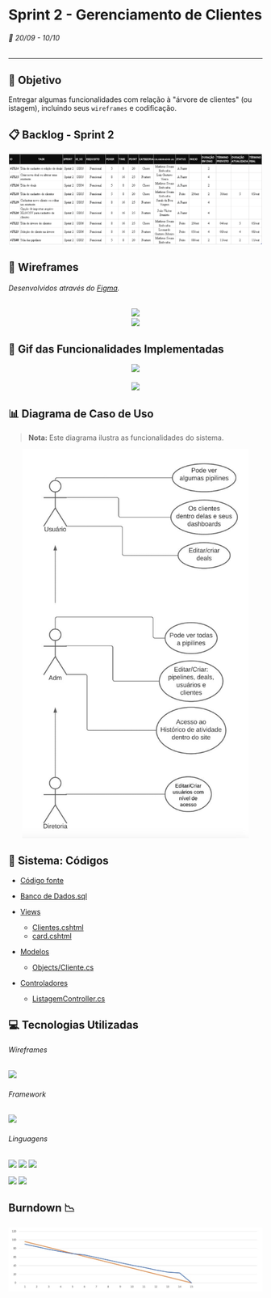 # Sprint 2 - Gerenciamento de Clientes
###### :calendar: 20/09 - 10/10
---

## :dart: Objetivo
Entregar algumas funcionalidades com relação à "árvore de clientes" (ou istagem), incluindo seus `wireframes` e codificação. 


## :clipboard: Backlog - Sprint 2
<p align="center">
  <img src="https://github.com/Leo0256/API-IoniCRM_IonicHealth/blob/Sprint_2/Card%20Sprint%202.png">
</p>


## :page_with_curl: Wireframes
###### Desenvolvidos através do [Figma](https://www.figma.com/file/6BJJym43ssfnVHOuOOVHJf/IoniCRM?node-id=0%3A1).
<p align="center">
    <img src="https://github.com/Leo0256/API-IoniCRM_IonicHealth/blob/Sprint_2/Wireframes/Listagem%20dos%20Clientes.pmg"><br>
    <img src="https://github.com/Leo0256/API-IoniCRM_IonicHealth/blob/Sprint_2/Wireframes/Visão%20do%20Cliente.png">
</p>

  
## :movie_camera: Gif das Funcionalidades Implementadas
<p align="center">
    <img src="https://github.com/Leo0256/API-IoniCRM_IonicHealth/blob/Sprint_2/Listagem%20(desktop).gif">
    <br><br>
    <img src="https://github.com/Leo0256/API-IoniCRM_IonicHealth/blob/Sprint_2/Listagem%20(mobile).gif">
</p>


## :bar_chart: Diagrama de Caso de Uso
> **Nota:** Este diagrama ilustra as funcionalidades do sistema.
<p align="center">
  <img src="https://github.com/Leo0256/API-IoniCRM_IonicHealth/blob/Sprint_2/Diagrama%20de%20Caso%20de%20Uso.jpeg" width="450" height="770">
</p>


## :scroll: Sistema: Códigos
- [Código fonte](https://github.com/Leo0256/API-IoniCRM_IonicHealth/tree/sistema)
- [Banco de Dados.sql](https://github.com/Leo0256/API-IoniCRM_IonicHealth/blob/Sprint_2/C%C3%B3digos/Banco%20de%20Dados.sql)

- [Views](https://github.com/Leo0256/API-IoniCRM_IonicHealth/tree/Sprint_2/C%C3%B3digos/Views)
  - [Clientes.cshtml](https://github.com/Leo0256/API-IoniCRM_IonicHealth/blob/Sprint_2/C%C3%B3digos/Views/Clientes.cshtml)
  - [card.cshtml](https://github.com/Leo0256/API-IoniCRM_IonicHealth/blob/Sprint_2/C%C3%B3digos/Views/card.cshtml)

- [Modelos](https://github.com/Leo0256/API-IoniCRM_IonicHealth/tree/Sprint_2/C%C3%B3digos/Models)
  - [Objects/Cliente.cs](https://github.com/Leo0256/API-IoniCRM_IonicHealth/blob/Sprint_2/C%C3%B3digos/Models/Objects/Cliente.cs)

- [Controladores](https://github.com/Leo0256/API-IoniCRM_IonicHealth/tree/Sprint_2/C%C3%B3digos/Controllers)
  - [ListagemController.cs](https://github.com/Leo0256/API-IoniCRM_IonicHealth/blob/Sprint_2/C%C3%B3digos/Controllers/ListagemController.cs)
  

## :computer: Tecnologias Utilizadas
###### Wireframes
[![](https://img.shields.io/badge/-Figma-150485?style=flat&logo=figma&logoColor=white&labelColor=F24E1E)](https://www.figma.com/ "Figma")

###### Framework
[![](https://img.shields.io/badge/-ASP.NET-00a1f1?style=flat&logo=dotnet&logoColor=white&labelColor=783bd2)](https://dotnet.microsoft.com/apps/aspnet "ASP.NET")

###### Linguagens
[![](https://img.shields.io/badge/-HTML-e34f26?style=flat&logo=html5&logoColor=white)](https://www.w3schools.com/html "HTML") [![](https://img.shields.io/badge/-CSS-0099e5?style=flat&logo=css3&logoColor=white)](https://www.w3schools.com/css "CSS") [![](https://img.shields.io/badge/-JavaScript-f7df1e?style=flat&logo=javascript&logoColor=gray)](https://www.w3schools.com/js "JavaScript")

[![](https://img.shields.io/badge/-C%23-783bd2?style=flat&logo=csharp&logoColor=white)](https://docs.microsoft.com/pt-br/dotnet/csharp/ "C#") [![](https://img.shields.io/badge/-PostgreSQL-00758f?style=flat&logo=postgresql&logoColor=white)](https://www.postgresql.org/ "PostgreSQL")


## Burndown :chart_with_downwards_trend:
<p align="center">
  <img src="https://github.com/Leo0256/API-IoniCRM_IonicHealth/blob/Sprint_2/burndown.jpg">
</p>

